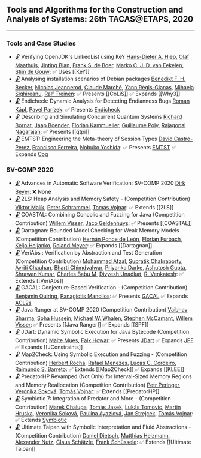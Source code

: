 ## Tools and Algorithms for the Construction and Analysis of Systems: 26th TACAS@ETAPS, 2020
---
### Tools and Case Studies
-	[🔓](https://doi.org/10.1007/978-3-030-45237-7_13) Verifying OpenJDK's LinkedList using KeY
	[Hans-Dieter A. Hiep](https://dblp.org/pid/253/3994.html), [Olaf Maathuis](https://dblp.org/pid/254/0876.html), [Jinting Bian](https://dblp.org/pid/254/0868.html), [Frank S. de Boer](https://dblp.org/pid/b/DSsBoer.html), [Marko C. J. D. van Eekelen](https://dblp.org/pid/83/2290.html), [Stijn de Gouw](https://dblp.org/pid/34/11095.html):
	✅ Uses [[KeY]]
-	[🔓](https://doi.org/10.1007/978-3-030-45237-7_14) Analysing installation scenarios of Debian packages
	[Benedikt F. H. Becker](https://dblp.org/pid/179/5568.html), [Nicolas Jeannerod](https://dblp.org/pid/210/8495.html), [Claude Marché](https://dblp.org/pid/85/1251.html), [Yann Régis-Gianas](https://dblp.org/pid/44/4388.html), [Mihaela Sighireanu](https://dblp.org/pid/27/1531.html), [Ralf Treinen](https://dblp.org/pid/t/RalfTreinen.html):
	✅ Presents [[CoLiS]]
	✅ Expands [[Why3]]
-	[🔓](https://doi.org/10.1007/978-3-030-45237-7_15) Endicheck: Dynamic Analysis for Detecting Endianness Bugs
	[Roman Kápl](https://dblp.org/pid/263/1554.html), [Pavel Parízek](https://dblp.org/pid/60/3424.html):
	✅ Presents [Endicheck](../Tools/Endicheck.md)
-	[🔓](https://doi.org/10.1007/978-3-030-45237-7_16) Describing and Simulating Concurrent Quantum Systems
	[Richard Bornat](https://dblp.org/pid/49/5280.html), [Jaap Boender](https://dblp.org/pid/43/6316.html), [Florian Kammueller](https://dblp.org/pid/47/6815.html), [Guillaume Poly](https://dblp.org/pid/263/1326.html), [Rajagopal Nagarajan](https://dblp.org/pid/08/3521.html):
	✅ Presents [[qtpi]]
-	[🔓](https://doi.org/10.1007/978-3-030-45237-7_17) EMTST: Engineering the Meta-theory of Session Types
	[David Castro-Perez](https://dblp.org/pid/259/3482.html), [Francisco Ferreira](https://dblp.org/pid/99/5922-1.html), [Nobuko Yoshida](https://dblp.org/pid/29/3650.html):
	✅ Presents [EMTST](../Tools/Libraries/EMTST.md)
	✅ Expands [Coq](../Tools/Provers/Coq.md)
### SV-COMP 2020
-	[🔓](https://doi.org/10.1007/978-3-030-45237-7_21) Advances in Automatic Software Verification: SV-COMP 2020
	[Dirk Beyer](https://dblp.org/pid/b/DirkBeyer1.html):
	❌ None
-	[🔓](https://doi.org/10.1007/978-3-030-45237-7_22) 2LS: Heap Analysis and Memory Safety - (Competition Contribution)
	[Viktor Malík](https://dblp.org/pid/217/4849.html), [Peter Schrammel](https://dblp.org/pid/23/8898.html), [Tomás Vojnar](https://dblp.org/pid/51/533.html):
	✅ Extends [[2LS]]
-	[🔓](https://doi.org/10.1007/978-3-030-45237-7_23) COASTAL: Combining Concolic and Fuzzing for Java (Competition Contribution)
	[Willem Visser](https://dblp.org/pid/54/5019.html), [Jaco Geldenhuys](https://dblp.org/pid/g/JacoGeldenhuys.html):
	✅ Presents [[COASTAL]]
-	[🔓](https://doi.org/10.1007/978-3-030-45237-7_24) Dartagnan: Bounded Model Checking for Weak Memory Models (Competition Contribution)
	[Hernán Ponce de León](https://dblp.org/pid/57/11444.html), [Florian Furbach](https://dblp.org/pid/157/6706.html), [Keijo Heljanko](https://dblp.org/pid/h/KeijoHeljanko.html), [Roland Meyer](https://dblp.org/pid/86/3051.html):
	✅ Expands [[Dartagnan]]
-	[🔓](https://doi.org/10.1007/978-3-030-45237-7_25) VeriAbs : Verification by Abstraction and Test Generation (Competition Contribution)
	[Mohammad Afzal](https://dblp.org/pid/256/6193.html), [Supratik Chakraborty](https://dblp.org/pid/34/4525.html), [Avriti Chauhan](https://dblp.org/pid/162/9561.html), [Bharti Chimdyalwar](https://dblp.org/pid/20/9257.html), [Priyanka Darke](https://dblp.org/pid/62/8326.html), [Ashutosh Gupta](https://dblp.org/pid/65/3925.html), [Shrawan Kumar](https://dblp.org/pid/31/4964.html), [Charles Babu M](https://dblp.org/pid/263/1733.html), [Divyesh Unadkat](https://dblp.org/pid/133/4630.html), [R. Venkatesh](https://dblp.org/pid/77/2661-1.html):
	✅ Extends [[VeriAbs]]
-	[🔓](https://doi.org/10.1007/978-3-030-45237-7_26) GACAL: Conjecture-Based Verification - (Competition Contribution)
	[Benjamin Quiring](https://dblp.org/pid/254/1039.html), [Panagiotis Manolios](https://dblp.org/pid/40/4888.html):
	✅ Presents [GACAL](../Tools/GACAL.md)
	✅ Expands [ACL2s](../Tools/Provers/ACL2s.md)
-	[🔓](https://doi.org/10.1007/978-3-030-45237-7_27) Java Ranger at SV-COMP 2020 (Competition Contribution)
	[Vaibhav Sharma](https://dblp.org/pid/01/3680.html), [Soha Hussein](https://dblp.org/pid/136/2621.html), [Michael W. Whalen](https://dblp.org/pid/70/5189.html), [Stephen McCamant](https://dblp.org/pid/29/4899.html), [Willem Visser](https://dblp.org/pid/54/5019.html):
	✅ Presents [[Java Ranger]]
	✅ Expands [[SPF]]
-	[🔓](https://doi.org/10.1007/978-3-030-45237-7_28) JDart: Dynamic Symbolic Execution for Java Bytecode (Competition Contribution)
	[Malte Mues](https://dblp.org/pid/193/3337.html), [Falk Howar](https://dblp.org/pid/12/8669.html):
	✅ Presents [JDart](../Tools/JDart.md)
	✅ Expands [JPF](JPF.md)
	✅ Expands [[JConstraints]]
-	[🔓](https://doi.org/10.1007/978-3-030-45237-7_29) Map2Check: Using Symbolic Execution and Fuzzing - (Competition Contribution)
	[Herbert Rocha](https://dblp.org/pid/116/5376.html), [Rafael Menezes](https://dblp.org/pid/217/4869.html), [Lucas C. Cordeiro](https://dblp.org/pid/42/4311.html), [Raimundo S. Barreto](https://dblp.org/pid/04/562.html):
	✅ Extends [[Map2Check]]
	✅ Expands [[KLEE]]
-	[🔓](https://doi.org/10.1007/978-3-030-45237-7_30) PredatorHP Revamped (Not Only) for Interval-Sized Memory Regions and Memory Reallocation (Competition Contribution)
	[Petr Peringer](https://dblp.org/pid/12/9861.html), [Veronika Soková](https://dblp.org/pid/178/3927.html), [Tomás Vojnar](https://dblp.org/pid/51/533.html):
	✅ Extends [[PredatorHP]]
-	[🔓](https://doi.org/10.1007/978-3-030-45237-7_31) Symbiotic 7: Integration of Predator and More - (Competition Contribution)
	[Marek Chalupa](https://dblp.org/pid/178/3862.html), [Tomás Jasek](https://dblp.org/pid/263/1666.html), [Lukás Tomovic](https://dblp.org/pid/263/1099.html), [Martin Hruska](https://dblp.org/pid/15/7989.html), [Veronika Soková](https://dblp.org/pid/178/3927.html), [Paulína Ayaziová](https://dblp.org/pid/263/1478.html), [Jan Strejcek](https://dblp.org/pid/37/1716.html), [Tomás Vojnar](https://dblp.org/pid/51/533.html):
	✅ Extends [Symbiotic](../Tools/Symbiotic.md)
-	[🔓](https://doi.org/10.1007/978-3-030-45237-7_32) Ultimate Taipan with Symbolic Interpretation and Fluid Abstractions - (Competition Contribution)
	[Daniel Dietsch](https://dblp.org/pid/59/9798.html), [Matthias Heizmann](https://dblp.org/pid/52/7224.html), [Alexander Nutz](https://dblp.org/pid/117/2587.html), [Claus Schätzle](https://dblp.org/pid/178/4054.html), [Frank Schüssele](https://dblp.org/pid/197/9556.html):
	✅ Extends [[Ultimate Taipan]]
